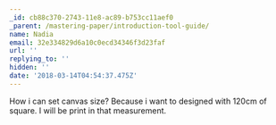 ```yaml
---
_id: cb88c370-2743-11e8-ac89-b753cc11aef0
_parent: /mastering-paper/introduction-tool-guide/
name: Nadia
email: 32e334829d6a10c0ecd34346f3d23faf
url: ''
replying_to: ''
hidden: ''
date: '2018-03-14T04:54:37.475Z'
---
```


How i can set canvas size? Because i want to designed with 120cm of square. I
will be print in that measurement.
